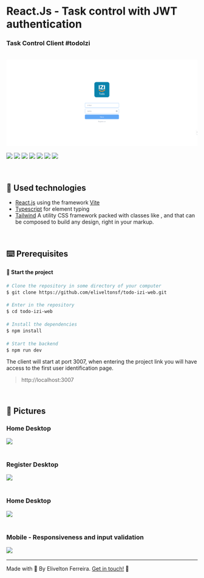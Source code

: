 <h1 > React.Js - Task control with JWT authentication </h1>
<h3 > Task Control Client #todoIzi</h3>

<br />

<img src="https://raw.githubusercontent.com/eliveltonsf/todo-izi-web/main/src/assets/todo-izi-web.gif"/>

<br />

<p id="badges">
    <img src="https://img.shields.io/badge/-REACT-000?style=for-the-badge&logo=REACT"/>
    <img src="https://img.shields.io/badge/vite-000?style=for-the-badge&logo=vite"/>   
    <img src="https://img.shields.io/badge/typescript-000?style=for-the-badge&logo=typescript"/>
    <img src="https://img.shields.io/badge/tailwind-000?style=for-the-badge&logo=tailwindcss"/>
    <img src="https://img.shields.io/badge/react hook form-000?style=for-the-badge&logo=reacthookform"/>
    <img src="https://img.shields.io/badge/zod-000?style=for-the-badge&logo=zod"/>
    <img src="https://img.shields.io/badge/mui-000?style=for-the-badge&logo=mui"/>
</p>

<br />

<h2 id="technologies" name="technologies">
🚀 Used technologies
</h2>

- [React.js](https://legacy.reactjs.org/) using the framework [Vite](https://vitejs.dev/)
- [Typescript](https://www.typescriptlang.org/) for element typing
- [Tailwind](https://tailwindcss.com/) A utility CSS framework packed with classes like , and that can be composed to build any design, right in your markup.

<br />

<h2 id="technologies" name="technologies">
⌨️ Prerequisites
</h2>

#### :tada: Start the project

```bash
# Clone the repository in some directory of your computer
$ git clone https://github.com/eliveltonsf/todo-izi-web.git

# Enter in the repository
$ cd todo-izi-web

# Install the dependencies
$ npm install

# Start the backend
$ npm run dev
```

The client will start at port 3007, when entering the project link you will have access to the first user identification page.

<blockquote>
http://localhost:3007
</blockquote>

<br />
<h2 id="pictures" name="pictures">
📸 Pictures
</h2>

<h3>Home Desktop</h3>
 <img src="https://uploaddeimagens.com.br/images/004/780/090/original/login.png?1715014487"/>

 <br/>
 <br/>

 <h3>Register Desktop</h3>
 <img src="https://uploaddeimagens.com.br/images/004/780/091/original/register.png?1715014495"/>

 <br/>
 <br/>

 <h3>Home Desktop</h3>
 <img src="https://uploaddeimagens.com.br/images/004/780/093/original/home.png?1715014504"/>

<br/>
 <br/>

 <h3>Mobile - Responsiveness and input validation</h3>
 <img src="https://uploaddeimagens.com.br/images/004/780/094/original/mobile.png?1715014514"/>

 <br/>
 
<hr>

Made with 🧡 By Elivelton Ferreira. [Get in touch!](https://www.linkedin.com/in/eliveltonsf/) :calling:
